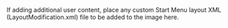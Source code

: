 If adding additional user content, place any custom Start Menu layout XML (LayoutModification.xml) file to be added to the image here.
